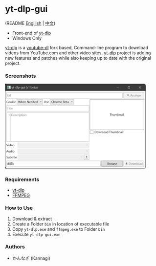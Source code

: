 # yt-dlp-gui
(README [Englilsh](#english) | [中文](#中文))

* Front-end of [yt-dlp](https://github.com/yt-dlp/yt-dlp)
* Windows Only

[yt-dlp](https://github.com/yt-dlp/yt-dlp) is a [youtube-dl](https://github.com/ytdl-org/youtube-dl) fork based,
Command-line program to download videos from YouTube.com and other video sites,
[yt-dlp](https://github.com/yt-dlp/yt-dlp) project is adding new features and patches while also keeping up to date with the original project.

### Screenshots
<img src="screenshot01.jpg" width="460"/>

### Requirements
* [yt-dlp](https://github.com/yt-dlp/yt-dlp)
* [FFMPEG](https://ffmpeg.org/download.html#build-windows)

### How to Use
1. Download & extract
2. Create a Folder `bin` in location of executable file
3. Copy `yt-dlp.exe` and `ffmpeg.exe` to Folder `bin`
4. Execute `yt-dlp-gui.exe`
 
### Authors
* かんなぎ (Kannagi)
